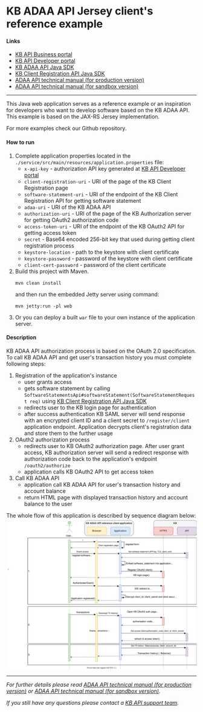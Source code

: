 # KB ADAA API Jersey client's reference example

#### Links
* [KB API Business portal](https://www.kb.cz/api)
* [KB API Developer portal](https://api.kb.cz/open/apim/store)
* [KB ADAA API Java SDK](https://github.com/komercka/adaa-client)
* [KB Client Registration API Java SDK](https://github.com/komercka/client-registration-client)
* [ADAA API technical manual (for production version)](https://www.kb.cz/getmedia/ffc70c65-cc28-4809-ad47-22b7b4361ce5/ADAA_Technical_manual_EN.pdf.aspx)
* [ADAA API technical manual (for sandbox version)](https://www.kb.cz/getmedia/3662e39f-04af-4872-bf02-eda9c05a0c11/API_Sandbox_Account-Direct-Access-API-Manual_EN.pdf.aspx)

---

This Java web application serves as a reference example or an inspiration for developers who want to develop software based on the KB ADAA API.
This example is based on the JAX-RS Jersey implementation.

For more examples check our Github repository.

#### How to run
1. Complete application properties located
in the `./service/src/main/resources/application.properties` file:
    * `x-api-key` - authorization API key generated at [KB API Developer portal](https://api.kb.cz/open/apim/store)
    * `client-registration-uri` - URI of the page of the KB Client Registration page
    * `software-statement-uri` - URI of the endpoint of the KB Client Registration API for getting software statement
    * `adaa-uri` - URI of the KB ADAA API
    * `authorization-uri` - URI of the page of the KB Authorization server for getting OAuth2 authorization code
    * `access-token-uri` - URI of the endpoint of the KB OAuth2 API for getting access token
    * `secret` - Base64 encoded 256-bit key that used during getting client registration process
    * `keystore-location` - path to the keystore with client certificate
    * `keystore-password` - password of the keystore with client certificate
    * `client-cert-password` - password of the client certificate
2. Build this project with Maven.
    ```
    mvn clean install
    ```
    and then run the embedded Jetty server using command:
    ```
    mvn jetty:run -pl web
    ```
3. Or you can deploy a built `war` file to your own instance of the application server.

#### Description
KB ADAA API authorization process is based on the OAuth 2.0 specification.
To call KB ADAA API and get user's transaction history you must complete following steps:
1. Registration of the application's instance
    * user grants access
    * gets software statement by calling `SoftwareStatementsApi#softwareStatement(SoftwareStatementRequest req)` using [KB Client Registration API Java SDK](https://github.com/komercka/client-registration-client)
    * redirects user to the KB login page for authentication
    * after success authentication KB SAML server will send response with an encrypted client ID and a client secret to `/register/client` application endpoint.
    Application decrypts client's registration data and store them to the further usage
2. OAuth2 authorization process
    * redirects user to KB OAuth2 authorization page. After user grant access, KB authorization server
    will send a redirect response with authorization code back to the application's endpoint `/oauth2/authorize`
    * application calls KB OAuth2 API to get access token
3. Call KB ADAA API
    * application call KB ADAA API for user's transaction history and account balance
    * return HTML page with displayed transaction history and account balance to the user

The whole flow of this application is described by sequence diagram below:
![ADAA API example application (sequence diagram)](adaa-example-sequence-diagram.svg "ADAA API example application (sequence diagram)")

---
*For further details please read [ADAA API technical manual (for production version)](https://www.kb.cz/getmedia/ffc70c65-cc28-4809-ad47-22b7b4361ce5/ADAA_Technical_manual_EN.pdf.aspx)
or [ADAA API technical manual (for sandbox version)](https://www.kb.cz/getmedia/3662e39f-04af-4872-bf02-eda9c05a0c11/API_Sandbox_Account-Direct-Access-API-Manual_EN.pdf.aspx).*

*If you still have any questions please contact a [KB API support team](mailto:api@kb.cz).*
